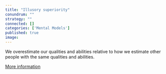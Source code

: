 ```yaml
---
title: "Illusory superiority"
conundrum: ""
strategy: ""
connected: []
categories: ['Mental Models']
published: true
image: 
---
```


We overestimate our qualities and abilities relative to how we estimate other people with the same qualities and abilities.

[More information](https://en.wikipedia.org/wiki/Illusory_superiority)



